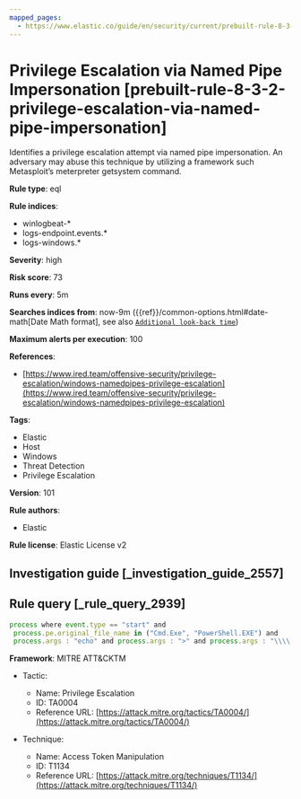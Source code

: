```yaml
---
mapped_pages:
  - https://www.elastic.co/guide/en/security/current/prebuilt-rule-8-3-2-privilege-escalation-via-named-pipe-impersonation.html
---
```


# Privilege Escalation via Named Pipe Impersonation [prebuilt-rule-8-3-2-privilege-escalation-via-named-pipe-impersonation]

Identifies a privilege escalation attempt via named pipe impersonation. An adversary may abuse this technique by utilizing a framework such Metasploit’s meterpreter getsystem command.

**Rule type**: eql

**Rule indices**:

* winlogbeat-*
* logs-endpoint.events.*
* logs-windows.*

**Severity**: high

**Risk score**: 73

**Runs every**: 5m

**Searches indices from**: now-9m ({{ref}}/common-options.html#date-math[Date Math format], see also [`Additional look-back time`](docs-content://solutions/security/detect-and-alert/create-detection-rule.md#rule-schedule))

**Maximum alerts per execution**: 100

**References**:

* [https://www.ired.team/offensive-security/privilege-escalation/windows-namedpipes-privilege-escalation](https://www.ired.team/offensive-security/privilege-escalation/windows-namedpipes-privilege-escalation)

**Tags**:

* Elastic
* Host
* Windows
* Threat Detection
* Privilege Escalation

**Version**: 101

**Rule authors**:

* Elastic

**Rule license**: Elastic License v2

## Investigation guide [_investigation_guide_2557]



## Rule query [_rule_query_2939]

```js
process where event.type == "start" and
 process.pe.original_file_name in ("Cmd.Exe", "PowerShell.EXE") and
 process.args : "echo" and process.args : ">" and process.args : "\\\\.\\pipe\\*"
```

**Framework**: MITRE ATT&CKTM

* Tactic:

    * Name: Privilege Escalation
    * ID: TA0004
    * Reference URL: [https://attack.mitre.org/tactics/TA0004/](https://attack.mitre.org/tactics/TA0004/)

* Technique:

    * Name: Access Token Manipulation
    * ID: T1134
    * Reference URL: [https://attack.mitre.org/techniques/T1134/](https://attack.mitre.org/techniques/T1134/)




